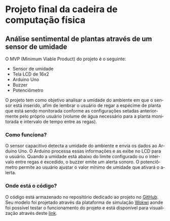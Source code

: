 <!-- markdownlint-disable MD033 -->
# Projeto final da cadeira de computação física

## Análise sentimental de plantas através de um sensor de umidade

O MVP (Minimum Viable Product) do projeto é o seguinte:

- Sensor de umidade
- Tela LCD de 16x2
- Arduino Uno
- Buzzer
- Potenciômetro

<span style="text-align: justify; -webkit-hyphens: auto; -moz-hyphens: auto; -ms-hyphens: auto; hyphens: auto;">
O pro&shy;je&shy;to tem co&shy;mo ob&shy;je&shy;ti&shy;vo a&shy;na&shy;li&shy;sar a u&shy;mi&shy;da&shy;de do am&shy;bi&shy;en&shy;te em que o sen&shy;sor es&shy;tá in&shy;se&shy;ri&shy;do, a&shy;fim de lem&shy;brar o u&shy;su&shy;á&shy;rio de re&shy;gar a es&shy;pé&shy;ci&shy;me de plan&shy;ta que es&shy;tá sen&shy;do mo&shy;ni&shy;to&shy;ra&shy;da con&shy;for&shy;me as con&shy;fi&shy;gu&shy;ra&shy;çõ&shy;es se&shy;ta&shy;das an&shy;te&shy;ri&shy;or&shy;men&shy;te pe&shy;lo pró&shy;pri&shy;o u&shy;su&shy;á&shy;rio (vo&shy;lu&shy;me de á&shy;gua ne&shy;ces&shy;sá&shy;rio pa&shy;ra a plan&shy;ta mo&shy;ni&shy;to&shy;ra&shy;da e in&shy;ter&shy;va&shy;lo de  tem&shy;po en&shy;tre as re&shy;gas).
</span>

### Como funciona?

<span style="text-align: justify; -webkit-hyphens: auto; -moz-hyphens: auto; -ms-hyphens: auto; hyphens: auto;">
O sen&shy;sor ca&shy;pa&shy;ci&shy;ti&shy;vo de&shy;tec&shy;ta a u&shy;mi&shy;da&shy;de do am&shy;bi&shy;en&shy;te e en&shy;vi&shy;a os da&shy;dos ao Ar&shy;du&shy;i&shy;no Uno. O Ar&shy;du&shy;i&shy;no pro&shy;ces&shy;sa es&shy;sas in&shy;for&shy;ma&shy;çõ&shy;es e as e&shy;xi&shy;be no LCD pa&shy;ra o u&shy;su&shy;á&shy;rio. Quan&shy;do a u&shy;mi&shy;da&shy;de es&shy;tá a&shy;ba&shy;i&shy;xo do li&shy;mi&shy;te con&shy;fi&shy;gu&shy;ra&shy;do ou o in&shy;ter&shy;va&shy;lo en&shy;tre re&shy;gas é ex&shy;ce&shy;di&shy;do, o buz&shy;zer e&shy;mi&shy;te um a&shy;ler&shy;ta so&shy;no&shy;ro. O po&shy;ten&shy;ci&shy;ô&shy;me&shy;tro per&shy;mi&shy;te ao u&shy;su&shy;á&shy;rio a&shy;jus&shy;tar o va&shy;lor mí&shy;ni&shy;mo de u&shy;mi&shy;da&shy;de que a&shy;ti&shy;va&shy;rá o a&shy;ler&shy;ta.
</span>

### Onde está o código?

<span style="text-align: justify; -webkit-hyphens: auto; -moz-hyphens: auto; -ms-hyphens: auto; hyphens: auto;">
O có&shy;di&shy;go es&shy;tá ar&shy;ma&shy;ze&shy;na&shy;do no re&shy;po&shy;si&shy;tó&shy;rio de&shy;di&shy;ca&shy;do ao pro&shy;je&shy;to no <a href="https://github.com/araujosemacento/Projeto-Final-de-Computacao-Fisica">Git&shy;Hub</a>. Seu mo&shy;de&shy;lo foi pro&shy;je&shy;ta&shy;do a&shy;tra&shy;vés da pla&shy;ta&shy;for&shy;ma de si&shy;mu&shy;la&shy;ção <a href="https://www.wokwi.com">Wok&shy;wi</a> a&shy;on&shy;de foi pos&shy;sí&shy;vel tes&shy;tar o fun&shy;ci&shy;o&shy;na&shy;men&shy;to do pro&shy;je&shy;to e es&shy;tá dis&shy;po&shy;ní&shy;vel pa&shy;ra vi&shy;su&shy;a&shy;li&shy;za&shy;ção a&shy;tra&shy;vés des&shy;te <a href="https://wokwi.com/projects/421645799385602049">link</a>.
</span>

